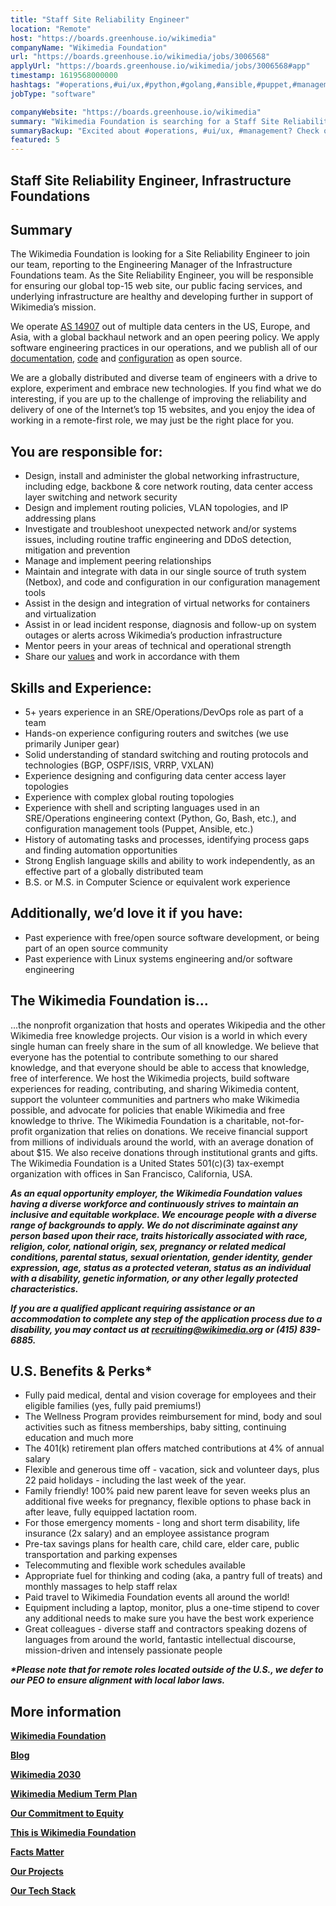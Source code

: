 ```yaml
---
title: "Staff Site Reliability Engineer"
location: "Remote"
host: "https://boards.greenhouse.io/wikimedia"
companyName: "Wikimedia Foundation"
url: "https://boards.greenhouse.io/wikimedia/jobs/3006568"
applyUrl: "https://boards.greenhouse.io/wikimedia/jobs/3006568#app"
timestamp: 1619568000000
hashtags: "#operations,#ui/ux,#python,#golang,#ansible,#puppet,#management,#linux,#content,#monitoring"
jobType: "software"

companyWebsite: "https://boards.greenhouse.io/wikimedia"
summary: "Wikimedia Foundation is searching for a Staff Site Reliability Engineer that has 5+ years experience in an SRE/Operations/DevOps role as part of a team."
summaryBackup: "Excited about #operations, #ui/ux, #management? Check out this job post!"
featured: 5
---
```


## Staff Site Reliability Engineer, Infrastructure Foundations

## Summary

The Wikimedia Foundation is looking for a Site Reliability Engineer to join our team, reporting to the Engineering Manager of the Infrastructure Foundations team. As the Site Reliability Engineer, you will be responsible for ensuring our global top-15 web site, our public facing services, and underlying infrastructure are healthy and developing further in support of Wikimedia’s mission.

We operate [AS 14907](https://www.peeringdb.com/asn/14907) out of multiple data centers in the US, Europe, and Asia, with a global backhaul network and an open peering policy. We apply software engineering practices in our operations, and we publish all of our [documentation](https://wikitech.wikimedia.org/wiki/Network_design), [code](https://gerrit.wikimedia.org/g/operations/software/homer) and [configuration](https://gerrit.wikimedia.org/g/operations/homer/public.git) as open source.

We are a globally distributed and diverse team of engineers with a drive to explore, experiment and embrace new technologies. If you find what we do interesting, if you are up to the challenge of improving the reliability and delivery of one of the Internet’s top 15 websites, and you enjoy the idea of working in a remote-first role, we may just be the right place for you.

## You are responsible for:

*   Design, install and administer the global networking infrastructure, including edge, backbone & core network routing, data center access layer switching and network security
*   Design and implement routing policies, VLAN topologies, and IP addressing plans
*   Investigate and troubleshoot unexpected network and/or systems issues, including routine traffic engineering and DDoS detection, mitigation and prevention
*   Manage and implement peering relationships
*   Maintain and integrate with data in our single source of truth system (Netbox), and code and configuration in our configuration management tools
*   Assist in the design and integration of virtual networks for containers and virtualization
*   Assist in or lead incident response, diagnosis and follow-up on system outages or alerts across Wikimedia’s production infrastructure
*   Mentor peers in your areas of technical and operational strength
*   Share our [values](https://wikimediafoundation.org/wiki/Values) and work in accordance with them

## Skills and Experience:

*   5+ years experience in an SRE/Operations/DevOps role as part of a team
*   Hands-on experience configuring routers and switches (we use primarily Juniper gear)
*   Solid understanding of standard switching and routing protocols and technologies (BGP, OSPF/ISIS, VRRP, VXLAN)
*   Experience designing and configuring data center access layer topologies
*   Experience with complex global routing topologies
*   Experience with shell and scripting languages used in an SRE/Operations engineering context (Python, Go, Bash, etc.), and configuration management tools (Puppet, Ansible, etc.)
*   History of automating tasks and processes, identifying process gaps and finding automation opportunities
*   Strong English language skills and ability to work independently, as an effective part of a globally distributed team
*   B.S. or M.S. in Computer Science or equivalent work experience

## Additionally, we’d love it if you have:

*   Past experience with free/open source software development, or being part of an open source community
*   Past experience with Linux systems engineering and/or software engineering

## The Wikimedia Foundation is... 

...the nonprofit organization that hosts and operates Wikipedia and the other Wikimedia free knowledge projects. Our vision is a world in which every single human can freely share in the sum of all knowledge. We believe that everyone has the potential to contribute something to our shared knowledge, and that everyone should be able to access that knowledge, free of interference. We host the Wikimedia projects, build software experiences for reading, contributing, and sharing Wikimedia content, support the volunteer communities and partners who make Wikimedia possible, and advocate for policies that enable Wikimedia and free knowledge to thrive. The Wikimedia Foundation is a charitable, not-for-profit organization that relies on donations. We receive financial support from millions of individuals around the world, with an average donation of about $15. We also receive donations through institutional grants and gifts. The Wikimedia Foundation is a United States 501(c)(3) tax-exempt organization with offices in San Francisco, California, USA.

**_As an equal opportunity employer, the Wikimedia Foundation values having a diverse workforce and continuously strives to maintain an inclusive and equitable workplace. We encourage people with a diverse range of backgrounds to apply. We do not discriminate against any person based upon their race, traits historically associated with race, religion, color, national origin, sex, pregnancy or related medical conditions, parental status, sexual orientation, gender identity, gender expression, age, status as a protected veteran, status as an individual with a disability, genetic information, or any other legally protected characteristics._**

**_If you are a qualified applicant requiring assistance or an accommodation to complete any step of the application process due to a disability, you may contact us at recruiting@wikimedia.org or (415) 839-6885._**

## U.S. Benefits & Perks\*

*   Fully paid medical, dental and vision coverage for employees and their eligible families (yes, fully paid premiums!)
*   The Wellness Program provides reimbursement for mind, body and soul activities such as fitness memberships, baby sitting, continuing education and much more
*   The 401(k) retirement plan offers matched contributions at 4% of annual salary
*   Flexible and generous time off - vacation, sick and volunteer days, plus 22 paid holidays - including the last week of the year.
*   Family friendly! 100% paid new parent leave for seven weeks plus an additional five weeks for pregnancy, flexible options to phase back in after leave, fully equipped lactation room.
*   For those emergency moments - long and short term disability, life insurance (2x salary) and an employee assistance program
*   Pre-tax savings plans for health care, child care, elder care, public transportation and parking expenses
*   Telecommuting and flexible work schedules available
*   Appropriate fuel for thinking and coding (aka, a pantry full of treats) and monthly massages to help staff relax
*   Paid travel to Wikimedia Foundation events all around the world!
*   Equipment including a laptop, monitor, plus a one-time stipend to cover any additional needs to make sure you have the best work experience
*   Great colleagues - diverse staff and contractors speaking dozens of languages from around the world, fantastic intellectual discourse, mission-driven and intensely passionate people

**_\*Please note that for remote roles located outside of the U.S., we defer to our PEO to ensure alignment with local labor laws._**

## More information

[**Wikimedia Foundation**](https://wikimediafoundation.org/)

[**Blog**](https://wikimediafoundation.org/news/)

[**Wikimedia 2030**](https://meta.wikimedia.org/wiki/Strategy/Wikimedia_movement/2017)

[**Wikimedia Medium Term Plan**](https://meta.wikimedia.org/wiki/Wikimedia_Foundation_Medium-term_plan_2019)

[**Our Commitment to Equity**](https://medium.com/freely-sharing-the-sum-of-all-knowledge/we-stand-for-racial-justice-49c31afbabca)

[**This is Wikimedia Foundation**](https://www.youtube.com/watch?v=OQzZI0l3IOw) 

[**Facts Matter**](https://www.youtube.com/watch?v=xQ4ba28-oGs)

[**Our Projects**](https://wikimediafoundation.org/wiki/Our_projects)

[**Our Tech Stack**](https://techblog.wikimedia.org/)



